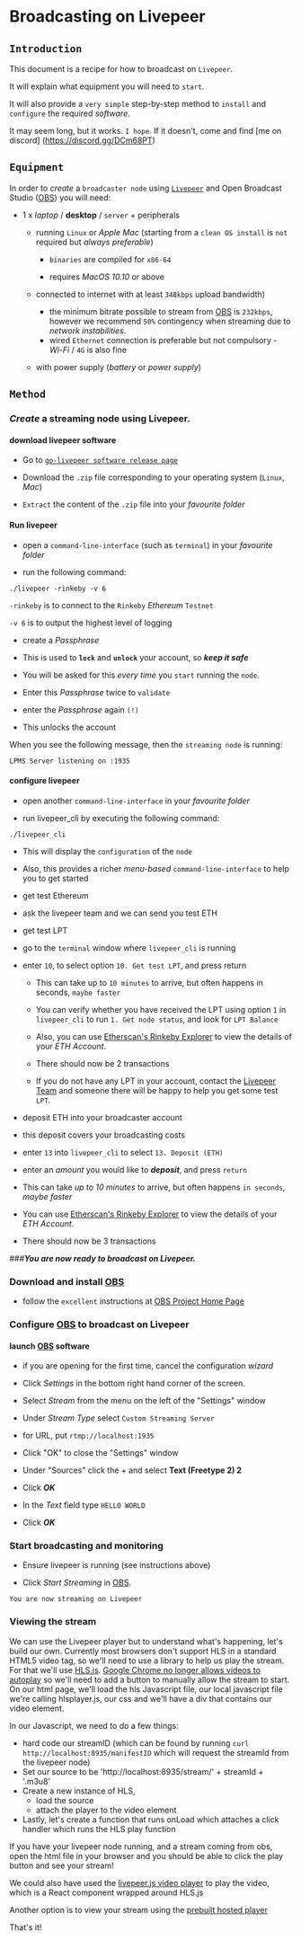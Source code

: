 # Broadcasting on Livepeer

## `Introduction`

This document is a recipe for how to broadcast on `Livepeer`.

It will explain what equipment you will need to `start`.

It will also provide a `very simple` step-by-step method to `install` and `configure` the required _software_.

It may seem long, but it works. `I hope`. If it doesn't, come and find [me on discord] (https://discord.gg/DCm68PT)

## `Equipment`

In order to _create_ a `broadcaster node` using [`Livepeer`](http://livepeer.org) and Open Broadcast Studio ([OBS](http://obsproject.com)) you will need:

- 1 x _laptop_ / **desktop** / `server` + peripherals

  - running `Linux` or _Apple Mac_ (starting from a `clean OS install` is `not` required but _always preferable_)

    - `binaries` are compiled for `x86-64`

    - requires _MacOS 10.10_ or above

  - connected to internet with at least `348kbps` upload bandwidth)

    - the minimum bitrate possible to stream from  [OBS](http://obsproject.com) is `232kbps`, however we recommend `50%` contingency when streaming due to _network instabilities_.
    - wired `Ethernet` connection is preferable but not compulsory - _Wi-Fi_ / `4G` is also fine

  - with power supply (_battery_ or _power supply_)

## `Method`

### _Create_ a streaming node using Livepeer.

#### download livepeer software

- Go to [`go-livepeer software release page`](https://github.com/livepeer/go-livepeer/releases)

- Download the `.zip` file corresponding to your operating system (`Linux`, _Mac_)

- `Extract` the content of the `.zip` file into your _favourite folder_

#### Run livepeer

- open a `command-line-interface` (such as `terminal`) in your _favourite folder_

- run the following command:

```
./livepeer -rinkeby -v 6
```

`-rinkeby` is to connect to the `Rinkeby` _Ethereum_ `Testnet`

`-v 6` is to output the highest level of logging

- create a _Passphrase_

 - This is used to **`lock`** and **`unlock`** your account, so _**keep it safe**_
 - You will be asked for this _every time_ you `start` running the `node`.
 - Enter this _Passphrase_ twice to `validate`


- enter the _Passphrase_ again `(!)`

 - This unlocks the account

When you see the following message, then the `streaming node` is running:

```
LPMS Server listening on :1935
```

#### configure livepeer

- open another `command-line-interface` in your _favourite folder_

- run livepeer_cli by executing the following command:

```
./livepeer_cli
```

- This will display the `configuration` of the `node`
- Also, this provides a richer _menu-based_ `command-line-interface` to help you to get started

- get test Ethereum

- ask the livepeer team and we can send you test ETH

- get test LPT

 - go to the `terminal` window where `livepeer_cli` is running

 - enter `10`, to select option `10. Get test LPT`, and press return

    - This can take up to `10 minutes` to arrive, but often happens in seconds, `maybe faster`

    - You can verify whether you have received the LPT using option `1` in `livepeer_cli` to run `1. Get node status`, and look for `LPT Balance`

    - Also, you can use [Etherscan's Rinkeby Explorer](https://rinkeby.etherscan.io) to view the details of your _ETH Account_.
    - There should now be 2 transactions

    - If you do not have any LPT in your account, contact the [Livepeer Team](http://gitter.im/livepeer/Lobby) and someone there will be happy to help you get some test `LPT`.

- deposit ETH into your broadcaster account

 - this deposit covers your broadcasting costs

 - enter `13` into `livepeer_cli` to select `13. Deposit (ETH)`

 - enter an _amount_ you would like to _**deposit**_, and press `return`

 - This can take _up to 10 minutes_ to arrive, but often happens `in seconds`, _maybe faster_
 - You can use [Etherscan's Rinkeby Explorer](https://rinkeby.etherscan.io) to view the details of your _ETH Account_.

 - There should now be 3 transactions

###_**You are now ready to broadcast on Livepeer.**_

### Download and install [OBS](http://obsproject.com)

- follow the `excellent` instructions at [OBS Project Home Page](http://obsproject.com)

### Configure [OBS](http://obsproject.com) to broadcast on Livepeer

#### launch [OBS](http://obsproject.com) software

- if you are opening for the first time, cancel the configuration _wizard_

- Click _Settings_ in the bottom right hand corner of the screen.

- Select _Stream_ from the menu on the left of the "Settings" window

- Under _Stream Type_ select `Custom Streaming Server`

- for URL, put `rtmp://localhost:1935`

- Click "OK" to close the "Settings" window

- Under "Sources" click the + and select **Text (Freetype 2) 2**

- Click _**OK**_

- In the _Text_ field type `HELLO WORLD`

- Click _**OK**_

### Start broadcasting and monitoring

- Ensure livepeer is running (see instructions above)

- Click _Start Streaming_ in [OBS](http://obsproject.com).

```
You are now streaming on Livepeer
```

### Viewing the stream

We can use the Livepeer player but to understand what's happening, let's build our own.  Currently most browsers don't support HLS in a standard HTML5 video tag, so we'll need to use a library to help us play the stream.  For that we'll use [HLS.js](https://github.com/video-dev/hls.js/).  [Google Chrome no longer allows videos to autoplay](https://developers.google.com/web/updates/2017/09/autoplay-policy-changes) so we'll need to add a button to manually allow the stream to start.  
On our html page, we'll load the hls Javascript file, our local javascript file we're calling hlsplayer.js, our css and we'll have a div that contains our video element.  

In our Javascript, we need to do a few things:
- hard code our streamID (which can be found by running ```curl http://localhost:8935/manifestID``` which will request the streamId from the livepeer node)
- Set our source to be 'http://localhost:8935/stream/' + streamId + '.m3u8'
- Create a new instance of HLS,
  - load the source
  - attach the player to the video element
- Lastly, let's create a function that runs onLoad which attaches a click handler which runs the HLS play function

If you have your livepeer node running, and a stream coming from obs, open the html file in your browser and you should be able to click the play button and see your stream!  

We could also have used the [livepeer.js video player](https://github.com/livepeer/livepeerjs/tree/master/packages/chroma) to play the video, which is a React component wrapped around HLS.js

Another option is to view your stream using the [prebuilt hosted player](media.livepeer.org/player.html)

That's it!
